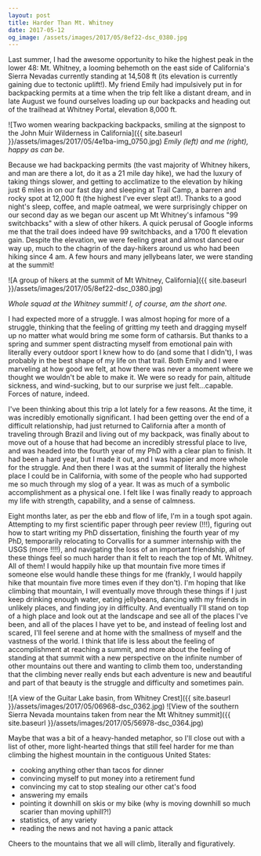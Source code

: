 ```yaml
---
layout: post
title: Harder Than Mt. Whitney
date: 2017-05-12
og_image: /assets/images/2017/05/8ef22-dsc_0380.jpg
---
```

Last summer, I had the awesome opportunity to hike the highest peak in the lower 48: Mt. Whitney, a looming behemoth on the east side of California's Sierra Nevadas currently standing at 14,508 ft (its elevation is currently gaining due to tectonic uplift!). My friend Emily had impulsively put in for backpacking permits at a time when the trip felt like a distant dream, and in late August we found ourselves loading up our backpacks and heading out of the trailhead at Whitney Portal, elevation 8,000 ft.

![Two women wearing backpacking backpacks, smiling at the signpost to the John Muir Wilderness in California]({{ site.baseurl }}/assets/images/2017/05/4e1ba-img_0750.jpg)
_Emily (left) and me (right), happy as can be._

Because we had backpacking permits (the vast majority of Whitney hikers, and man are there a lot, do it as a 21 mile day hike), we had the luxury of taking things slower, and getting to acclimatize to the elevation by hiking just 6 miles in on our fast day and sleeping at Trail Camp, a barren and rocky spot at 12,000 ft (the highest I've ever slept at!). Thanks to a good night's sleep, coffee, and maple oatmeal, we were surprisingly chipper on our second day as we began our ascent up Mt Whitney's infamous "99 switchbacks" with a slew of other hikers. A quick perusal of Google informs me that the trail does indeed have 99 switchbacks, and a 1700 ft elevation gain. Despite the elevation, we were feeling great and almost danced our way up, much to the chagrin of the day-hikers around us who had been hiking since 4 am. A few hours and many jellybeans later, we were standing at the summit!

![A group of hikers at the summit of Mt Whitney, California]({{ site.baseurl }}/assets/images/2017/05/8ef22-dsc_0380.jpg)

_Whole squad at the Whitney summit! I, of course, am the short one._

I had expected more of a struggle. I was almost hoping for more of a struggle, thinking that the feeling of gritting my teeth and dragging myself up no matter what would bring me some form of catharsis. But thanks to a spring and summer spent distracting myself from emotional pain with literally every outdoor sport I knew how to do (and some that I didn't), I was probably in the best shape of my life on that trail. Both Emily and I were marveling at how good we felt, at how there was never a moment where we thought we wouldn't be able to make it. We were so ready for pain, altitude sickness, and wind-sucking, but to our surprise we just felt...capable. Forces of nature, indeed.

I've been thinking about this trip a lot lately for a few reasons. At the time, it was incredibly emotionally significant. I had been getting over the end of a difficult relationship, had just returned to California after a month of traveling through Brazil and living out of my backpack, was finally about to move out of a house that had become an incredibly stressful place to live, and was headed into the fourth year of my PhD with a clear plan to finish. It had been a hard year, but I made it out, and I was happier and more whole for the struggle. And then there I was at the summit of literally the highest place I could be in California, with some of the people who had supported me so much through my slog of a year. It was as much of a symbolic accomplishment as a physical one. I felt like I was finally ready to approach my life with strength, capability, and a sense of calmness.

Eight months later, as per the ebb and flow of life, I'm in a tough spot again. Attempting to my first scientific paper through peer review (!!!), figuring out how to start writing my PhD dissertation, finishing the fourth year of my PhD, temporarily relocating to Corvallis for a summer internship with the USGS (more !!!!), and navigating the loss of an important friendship, all of these things feel so much harder than it felt to reach the top of Mt. Whitney. All of them! I would happily hike up that mountain five more times if someone else would handle these things for me (frankly, I would happily hike that mountain five more times even if they don't). I'm hoping that like climbing that mountain, I will eventually move through these things if I just keep drinking enough water, eating jellybeans, dancing with my friends in unlikely places, and finding joy in difficulty. And eventually I'll stand on top of a high place and look out at the landscape and see all of the places I've been, and all of the places I have yet to be, and instead of feeling lost and scared, I'll feel serene and at home with the smallness of myself and the vastness of the world. I think that life is less about the feeling of accomplishment at reaching a summit, and more about the feeling of standing at that summit with a new perspective on the infinite number of other mountains out there and wanting to climb them too, understanding that the climbing never really ends but each adventure is new and beautiful and part of that beauty is the struggle and difficulty and sometimes pain.

![A view of the Guitar Lake basin, from Whitney Crest]({{ site.baseurl }}/assets/images/2017/05/06968-dsc_0362.jpg)
![View of the southern Sierra Nevada mountains taken from near the Mt Whitney summit]({{ site.baseurl }}/assets/images/2017/05/56978-dsc_0364.jpg)

Maybe that was a bit of a heavy-handed metaphor, so I'll close out with a list of other, more light-hearted things that still feel harder for me than climbing the highest mountain in the contiguous United States:

- cooking anything other than tacos for dinner
- convincing myself to put money into a retirement fund
- convincing my cat to stop stealing our other cat's food
- answering my emails
- pointing it downhill on skis or my bike (why is moving downhill so much scarier than moving uphill?!)
- statistics, of any variety
- reading the news and not having a panic attack

Cheers to the mountains that we all will climb, literally and figuratively.
